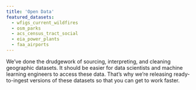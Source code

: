 ```yaml
---
title: 'Open Data'
featured_datasets:
  - wfigs_current_wildfires
  - osm_parks
  - acs_census_tract_social
  - eia_power_plants
  - faa_airports
---
```


We’ve done the drudgework of sourcing, interpreting, and cleaning geographic datasets. It should be easier for data scientists and machine learning engineers to access these data. That’s why we’re releasing ready-to-ingest versions of these datasets so that you can get to work faster.
